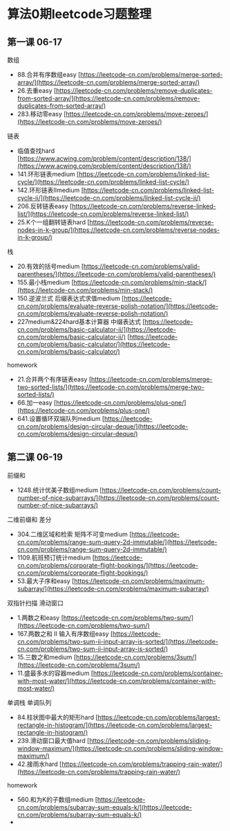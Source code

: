 #  算法0期leetcode习题整理 

## 第一课 06-17

数组

* 88.合并有序数组easy
[https://leetcode-cn.com/problems/merge-sorted-array/](https://leetcode-cn.com/problems/merge-sorted-array/)
* 26.去重easy
[https://leetcode-cn.com/problems/remove-duplicates-from-sorted-array/](https://leetcode-cn.com/problems/remove-duplicates-from-sorted-array/)
* 283.移动零easy
[https://leetcode-cn.com/problems/move-zeroes/](https://leetcode-cn.com/problems/move-zeroes/)

链表

* 临值查找hard
[https://www.acwing.com/problem/content/description/138/](https://www.acwing.com/problem/content/description/138/)
* 141.环形链表medium
[https://leetcode-cn.com/problems/linked-list-cycle/](https://leetcode-cn.com/problems/linked-list-cycle/)
* 142.环形链表IImedium
[https://leetcode-cn.com/problems/linked-list-cycle-ii/](https://leetcode-cn.com/problems/linked-list-cycle-ii/)
* 206.反转链表easy
[https://leetcode-cn.com/problems/reverse-linked-list/](https://leetcode-cn.com/problems/reverse-linked-list/)
* 25.K个一组翻转链表hard
[https://leetcode-cn.com/problems/reverse-nodes-in-k-group/](https://leetcode-cn.com/problems/reverse-nodes-in-k-group/)


栈

* 20.有效的括号medium
[https://leetcode-cn.com/problems/valid-parentheses/](https://leetcode-cn.com/problems/valid-parentheses/)
* 155.最小栈medium
[https://leetcode-cn.com/problems/min-stack/](https://leetcode-cn.com/problems/min-stack/)
* 150.逆波兰式 后缀表达式求值medium
[https://leetcode-cn.com/problems/evaluate-reverse-polish-notation/](https://leetcode-cn.com/problems/evaluate-reverse-polish-notation/)
* 227medium&224hard基本计算器 中缀表达式
[https://leetcode-cn.com/problems/basic-calculator-ii/](https://leetcode-cn.com/problems/basic-calculator-ii/)
[https://leetcode-cn.com/problems/basic-calculator/](https://leetcode-cn.com/problems/basic-calculator/)

homework

* 21.合并两个有序链表easy
[https://leetcode-cn.com/problems/merge-two-sorted-lists/](https://leetcode-cn.com/problems/merge-two-sorted-lists/)
* 66.加一easy
[https://leetcode-cn.com/problems/plus-one/](https://leetcode-cn.com/problems/plus-one/)
* 641.设置循环双端队列medium
[https://leetcode-cn.com/problems/design-circular-deque/](https://leetcode-cn.com/problems/design-circular-deque/)
## 第二课 06-19

前缀和

* 1248.统计优美子数组medium
[https://leetcode-cn.com/problems/count-number-of-nice-subarrays/](https://leetcode-cn.com/problems/count-number-of-nice-subarrays/)

二维前缀和 差分

* 304.二维区域和检索 矩阵不可变medium
[https://leetcode-cn.com/problems/range-sum-query-2d-immutable/](https://leetcode-cn.com/problems/range-sum-query-2d-immutable/)
* 1109.航班预订统计medium
[https://leetcode-cn.com/problems/corporate-flight-bookings/](https://leetcode-cn.com/problems/corporate-flight-bookings/)
* 53.最大子序和easy
[https://leetcode-cn.com/problems/maximum-subarray/](https://leetcode-cn.com/problems/maximum-subarray/)

双指针扫描 滑动窗口

* 1.两数之和easy
[https://leetcode-cn.com/problems/two-sum/](https://leetcode-cn.com/problems/two-sum/)
* 167.两数之和 II 输入有序数组easy
[https://leetcode-cn.com/problems/two-sum-ii-input-array-is-sorted/](https://leetcode-cn.com/problems/two-sum-ii-input-array-is-sorted/)
* 15.三数之和medium
[https://leetcode-cn.com/problems/3sum/](https://leetcode-cn.com/problems/3sum/)
* 11.盛最多水的容器medium
[https://leetcode-cn.com/problems/container-with-most-water/](https://leetcode-cn.com/problems/container-with-most-water/)

单调栈 单调队列

* 84.柱状图中最大的矩形hard
[https://leetcode-cn.com/problems/largest-rectangle-in-histogram/](https://leetcode-cn.com/problems/largest-rectangle-in-histogram/)
* 239.滑动窗口最大值hard
[https://leetcode-cn.com/problems/sliding-window-maximum/](https://leetcode-cn.com/problems/sliding-window-maximum/)
* 42.接雨水hard
[https://leetcode-cn.com/problems/trapping-rain-water/](https://leetcode-cn.com/problems/trapping-rain-water/)

homework

* 560.和为K的子数组medium
[https://leetcode-cn.com/problems/subarray-sum-equals-k/](https://leetcode-cn.com/problems/subarray-sum-equals-k/)
* 